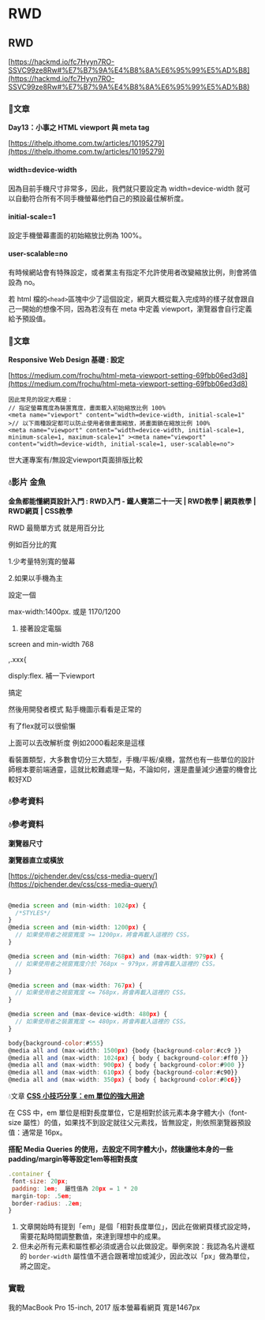 # RWD

## RWD

[https://hackmd.io/fc7Hyyn7RO-SSVC99ze8Rw#%E7%B7%9A%E4%B8%8A%E6%95%99%E5%AD%B8](https://hackmd.io/fc7Hyyn7RO-SSVC99ze8Rw#%E7%B7%9A%E4%B8%8A%E6%95%99%E5%AD%B8)







### 📑文章

**Day13：小事之 HTML viewport 與 meta tag**

[https://ithelp.ithome.com.tw/articles/10195279](https://ithelp.ithome.com.tw/articles/10195279)

#### **width=device-width**

因為目前手機尺寸非常多，因此，我們就只要設定為 width=device-width 就可以自動符合所有不同手機螢幕他們自己的預設最佳解析度。

#### **initial-scale=1**

設定手機螢幕畫面的初始縮放比例為 100%。

#### **user-scalable=no**

有時候網站會有特殊設定，或者業主有指定不允許使用者改變縮放比例，則會將值設為 no。

若 html 檔的`<head>`區塊中少了這個設定，網頁大概從載入完成時的樣子就會跟自己一開始的想像不同，因為若沒有在 meta 中定義 viewport，瀏覽器會自行定義給予預設值。

### 📑文章

**Responsive Web Design 基礎 : 設定**

[https://medium.com/frochu/html-meta-viewport-setting-69fbb06ed3d8](https://medium.com/frochu/html-meta-viewport-setting-69fbb06ed3d8)

```
因此常見的設定大概是：
// 指定螢幕寬度為裝置寬度，畫面載入初始縮放比例 100%
<meta name="viewport" content="width=device-width, initial-scale=1" >// 以下兩種設定都可以防止使用者做畫面縮放，將畫面鎖在縮放比例 100%
<meta name="viewport" content="width=device-width, initial-scale=1, minimum-scale=1, maximum-scale=1" ><meta name="viewport" content="width=device-width, initial-scale=1, user-scalable=no">
```

世大運專案有/無設定viewport頁面排版比較

### 💧影片 金魚

**金魚都能懂網頁設計入門 : RWD入門 - 鐵人賽第二十一天 | RWD教學 | 網頁教學 | RWD網頁 | CSS教學**

RWD 最簡單方式 就是用百分比

例如百分比的寬

1.少考量特別寬的螢幕

2.如果以手機為主

設定一個

max-width:1400px. 或是 1170/1200

1. 接著設定電腦

screen and min-width 768

,.xxx{

disply:flex. 補一下viewport

搞定

然後用開發者模式 點手機圖示看看是正常的

有了flex就可以很偷懶

上面可以去改解析度 例如2000看起來是這樣

看裝置類型，大多數會切分三大類型，手機/平板/桌機，當然也有一些單位的設計師根本要前端通靈，這就比較難處理一點，不論如何，還是盡量減少通靈的機會比較好XD

### 💧參考資料

### 💧參考資料

**瀏覽器尺寸**

**瀏覽器直立或橫放**

[https://pjchender.dev/css/css-media-query/](https://pjchender.dev/css/css-media-query/)

```jsx

@media screen and (min-width: 1024px) {
  /*STYLES*/
}
@media screen and (min-width: 1200px) {
  // 如果使用者之視窗寬度 >= 1200px，將會再載入這裡的 CSS。
}

@media screen and (min-width: 768px) and (max-width: 979px) {
  // 如果使用者之視窗寬度介於 768px ~ 979px，將會再載入這裡的 CSS。
}

@media screen and (max-width: 767px) {
  // 如果使用者之視窗寬度 <= 768px，將會再載入這裡的 CSS。
}

@media screen and (max-device-width: 480px) {
  // 如果使用者之裝置寬度 <= 480px，將會再載入這裡的 CSS。
}

body{background-color:#555}
@media all and (max-width: 1500px) {body {background-color:#cc9 }}
@media all and (max-width: 1024px) { body { background-color:#ff0 }}
@media all and (max-width: 900px) { body { background-color:#900 }}
@media all and (max-width: 610px) { body {background-color:#c90}}
@media all and (max-width: 350px) { body { background-color:#0c6}}
```

💧文章  [**CSS 小技巧分享：em 單位的強大用途**](https://medium.com/%E9%BA%A5%E5%85%8B%E7%9A%84%E5%8D%8A%E8%B7%AF%E5%87%BA%E5%AE%B6%E7%AD%86%E8%A8%98/css-%E5%B0%8F%E6%8A%80%E5%B7%A7%E5%88%86%E4%BA%AB-em-%E5%96%AE%E4%BD%8D%E7%9A%84%E5%BC%B7%E5%A4%A7%E7%94%A8%E9%80%94-457dc30a83b4)

在 CSS 中，em 單位是相對長度單位，它是相對於該元素本身字體大小（font-size 屬性）的值，如果找不到設定就往父元素找，皆無設定，則依照瀏覽器預設值：通常是 16px。

**搭配 Media Queries 的使用，去設定不同字體大小，然後讓他本身的一些padding/margin等等設定1em等相對長度**

```jsx
.container {
 font-size: 20px;
 padding: 1em;  屬性值為 20px = 1 * 20
 margin-top: .5em; 
 border-radius: .2em;
}
```

1. 文章開始時有提到「em」是個「相對長度單位」，因此在做網頁樣式設定時，需要花點時間調整數值，來達到理想中的成果。
2. 但未必所有元素和屬性都必須或適合以此做設定。舉例來說：我認為名片邊框的 `border-width` 屬性值不適合跟著增加或減少，因此改以「px」做為單位，將之固定。

### 實戰

我的MacBook Pro 15-inch, 2017 版本螢幕看網頁 寬是1467px
